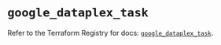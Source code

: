 # `google_dataplex_task`

Refer to the Terraform Registry for docs: [`google_dataplex_task`](https://registry.terraform.io/providers/hashicorp/google/6.25.0/docs/resources/dataplex_task).
